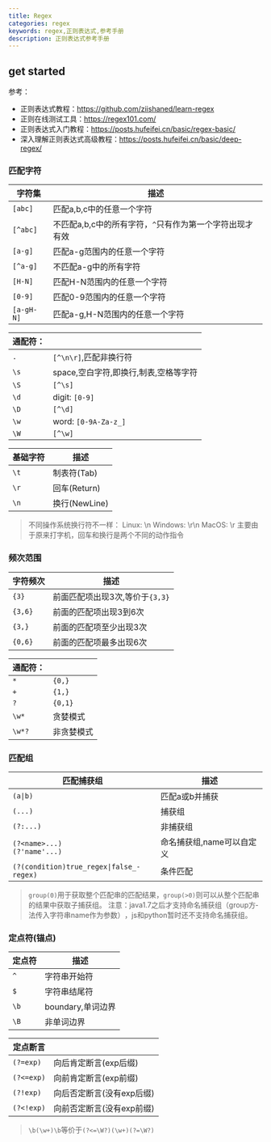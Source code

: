 ```yaml
---
title: Regex
categories: regex
keywords: regex,正则表达式,参考手册
description: 正则表达式参考手册
---
```


## get started

参考：
* 正则表达式教程：https://github.com/ziishaned/learn-regex
* 正则在线测试工具：https://regex101.com/
* 正则表达式入门教程：https://posts.hufeifei.cn/basic/regex-basic/
* 深入理解正则表达式高级教程：https://posts.hufeifei.cn/basic/deep-regex/

### 匹配字符

| 字符集     | 描述                                                     |
| ---------- | -------------------------------------------------------- |
| `[abc]`    | 匹配a,b,c中的任意一个字符                                |
| `[^abc]`   | 不匹配a,b,c中的所有字符，`^`只有作为第一个字符出现才有效 |
| `[a-g]`    | 匹配a-g范围内的任意一个字符                              |
| `[^a-g]`   | 不匹配a-g中的所有字符                                    |
| `[H-N]`    | 匹配H-N范围内的任意一个字符                              |
| `[0-9]`    | 匹配0-9范围内的任意一个字符                              |
| `[a-gH-N]` | 匹配a-g,H-N范围内的任意一个字符                          |

| 通配符： |                                       |
| -------- | ------------------------------------- |
| `.`      | `[^\n\r­]`,匹配非换行符               |
| `\s`     | space,空白字符,即换行,制表,空格等字符 |
| `\S`     | `[^\s]`                               |
| `\d`     | digit: `[0-9]`                        |
| `\D`     | `[^\d]`                               |
| `\w`     | word: `[0-9A-Za-z_]`                  |
| `\W`     | `[^\w]`                               |

| 基础字符 | 描述          |
| -------- | ------------- |
| `\t`     | 制表符(Tab)   |
| `\r`     | 回车(Return)  |
| `\n`     | 换行(NewLine) |

> 不同操作系统换行符不一样：
> Linux: \n
> Windows: \r\n
> MacOS: \r
> 主要由于原来打字机，回车和换行是两个不同的动作指令

### 频次范围

| 字符频次 | 描述                               |
| -------- | ---------------------------------- |
| `{3}`    | 前面匹配项出­现3次­,等价­于`{3,3}` |
| `{3,6}`  | 前面的匹配项­出现3到6次            |
| `{3,}`   | 前面的匹配项­至少出现3次           |
| `{0,6}`  | 前面的匹配项­最多出现6次           |

| 通配符： |            |
| -------- | ---------- |
| `*`      | `{0,}`     |
| `+`      | `{1,}`     |
| `?`      | `{0,1}`    |
| `\w*`    | 贪婪模式   |
| `\w*?`   | 非贪婪模式 |

### 匹配组

| 匹配捕获组                                       | 描述                        |
| ------------------------------------------------ | --------------------------- |
| `(a\|b)`                                         | 匹配a或b并捕获              |
| `(...)`                                          | 捕获组                      |
| `(?:...)`                                        | 非捕获组                    |
| `(?<­nam­e>...)­`<br/>`(?­'na­me'...)`           | 命名捕获组,­nam­e可以自定义 |
| `(?(con­dit­ion­)tr­ue_­reg­ex\|­fal­se_­regex)` | 条件匹配                    |

> `group(­0)`用­于获取­整个匹­配串的­匹配结­果，`g­rou­p(>­0)`则­可以从­整个匹­配串的­结果中­获取子捕获组。
> 注意：jav­a1.7­之后­才支持­命名捕­获组（­gro­up方­法传入­字符串­nam­e作为­参数）­，js­和py­tho­n暂时­还不支­持命名捕获组。

### 定点符(锚点)

| 定点符 | 描述               |
| ------ | ------------------ |
| `^`    | 字符串开始符       |
| `$`    | 字符串结尾符       |
| `\b`   | bounda­ry,单词边界 |
| `\B`   | 非单词边界         |

| 定点断言     |                                |
| ------------ | ------------------------------ |
| `(?=exp)`    | 向后肯定断言­­(e­xp后缀)       |
| `(?<­­=exp)` | 向前肯定断言­­(e­xp前缀)       |
| `(?!exp)`    | 向后否定断言­­(没­有­e­xp后缀) |
| `(?<­­!exp)` | 向前否定断言­­(没­有­e­xp前缀) |

> `\b(\w+­)\b­`等价于`­(?<­=\W­?)(­\w+­)(?­=\W?)`
